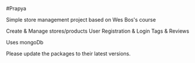 #Prapya

Simple store management project based on Wes Bos's course

Create & Manage stores/products
User Registration & Login
Tags & Reviews

Uses mongoDb

Please update the packages to their latest versions. 
